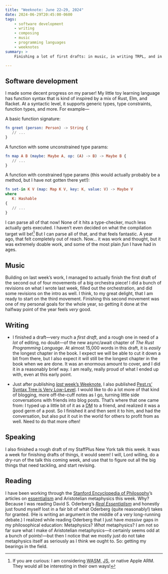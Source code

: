 ```yaml
---
title: "Weeknote: June 22–29, 2024"
date: 2024-06-29T20:45:00-0600
tags:
    - software development
    - writing
    - composing
    - music
    - programming languages
    - weeknotes
summary: >
    Finishing a lot of first drafts: in music, in writing TRPL, and in talk preparation.

---
```



## Software development

I made some decent progress on my parser! My little toy learning language has function syntax that is kind of inspired by a mix of Rust, Elm, and Racket. At a syntactic level, it supports generic types, type constraints, function types, and more. For example—

A basic function signature:

```elm
fn greet (person: Person) -> String {
   // ...
}
```

A function with some unconstrained type params:

```elm
fn map A B (maybe: Maybe A, op: (A) -> B) -> Maybe B {
   // ...
}
```

A function with constrained type params (this would actually probably be a method, but I have not gotten there yet!):

```elm
fn set-in K V (map: Map K V, key: K, value: V) -> Maybe V
where
   K: Hashable
{
   // ...
}
```

I can parse all of that now! None of it hits a type-checker, much less actually gets executed. I haven’t even decided on what the compilation target will be![^1] But I can parse all of that, and that feels fantastic. A year ago, that felt completely out of reach. Now… it was work and thought, but it was extremely doable work, and some of the most plain *fun* I have had in ages.

## Music

Building on last week’s work, I managed to actually finish the first draft of the second out of four movements of a big orchestra piece! I did a bunch of revisions on what I wrote last week, filled out the orchestration, and did some revisions on the intro as well. I think, to my great delight, that I am ready to start on the third movement. Finishing this second movement was one of my personal goals for the whole year, so getting it done at the halfway point of the year feels *very* good.

## Writing

- I finished a draft—very much a *first draft*, and a rough one in need of a *lot* of editing, no doubt—of the new async/await chapter of <cite>The Rust Programming Language</cite>. At almost 15,000 words in this draft, it is *easily* the longest chapter in the book. I expect we will be able to cut it down a bit from there, but I also expect it will still be the longest chapter in the book when we are done. It was an enormous amount to cover, and I did it in a reasonably brief way. I am really, really proud of what I ended up with, even at this early point.

- Just after publishing [*last* week’s Weeknote](https://v5.chriskrycho.com/journal/weeknote-june-17-21-2024/), I also published [Pest.rs’ Syntax Tree is Very Low-Level](https://v5.chriskrycho.com/journal/pest.rs-syntax-tree-is-very-low-level/). I would like to do a lot more of that kind of blogging, more off-the-cuff notes as I go, turning little side conversations with friends into blog posts. That’s where that one came from: I typed up a little bit of it as a <abbr title="direct message">DM</abbr> to a friend, and realized it was a good germ of a post. So I finished it and then sent it to him, and had the conversation, but also put it out in the world for others to profit from as well. Need to do that more often!

## Speaking

I also finished a rough draft of my StaffPlus New York talk this week. It was a week for finishing drafts of things, it would seem! I will, Lord willing, do a dry-run of the talk this coming week, and use that to figure out all the big things that need tackling, and start revising.

## Reading

I have been working through the [Stanford Encyclopedia of Philosophy](https://plato.stanford.edu/)’s articles on [essentialism](https://plato.stanford.edu/entries/essential-accidental/) and Aristotelian metaphysics this week. Why? Because I was reading David S. Oderberg’s [<cite>Real Essentialism</cite>](https://bookshop.org/a/21126/9780415872126) and honestly just found myself lost in a fair bit of what Oderberg (quite reasonably!) takes for granted. (He is writing an argument in the middle of a very long-running debate.) I realized while reading Oderberg that I just have *massive* gaps in my philosophical education: Metaphysics? *What* metaphysics? I am not so far sure what I make of Aristotelian metaphysics—it certainly seems odd at a bunch of points!—but then I notice that we mostly just do not take metaphysics itself as seriously as I think we ought to. So: getting my bearings in the field.

[^1]:	If you are curious: I am considering <abbr title="Web Assembly">WASM</abbr>, <abbr title="JavaScript">JS</abbr>, or native Apple ARM. They would all be interesting in their own ways!
